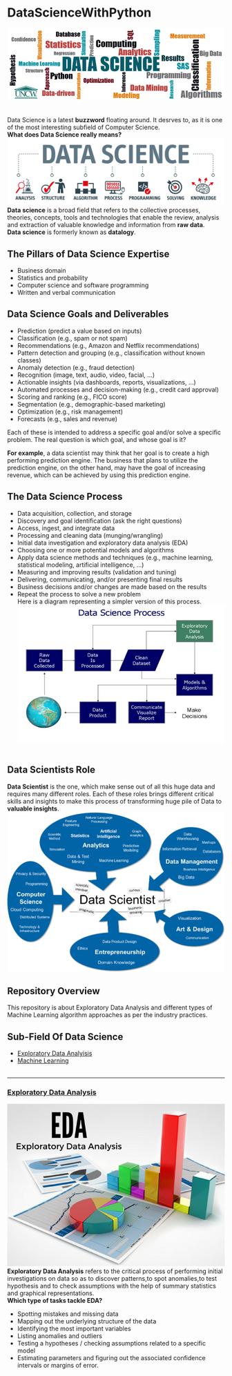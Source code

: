 # DataScienceWithPython
![image.jpg](images/data-science-banner.jpg)
<br><br><br>
Data Science is a latest __buzzword__ floating around. It desrves to, as it is one of the most interesting subfield of Computer Science.<br>
__What does Data Science really means?__<br>
![image.jpg](images/data_science_process.jpg)<br>
__Data science__ is a broad field that refers to the collective processes, theories, concepts, tools and technologies that enable the review, analysis and extraction of valuable knowledge and information from __raw data__.<br>
__Data science__ is formerly known as __datalogy__.<br>
## The Pillars of Data Science Expertise
- Business domain
- Statistics and probability
- Computer science and software programming
- Written and verbal communication <br>
## Data Science Goals and Deliverables
- Prediction (predict a value based on inputs)
- Classification (e.g., spam or not spam)
- Recommendations (e.g., Amazon and Netflix recommendations)
- Pattern detection and grouping (e.g., classification without known classes)
- Anomaly detection (e.g., fraud detection)
- Recognition (image, text, audio, video, facial, …)
- Actionable insights (via dashboards, reports, visualizations, …)
- Automated processes and decision-making (e.g., credit card approval)
- Scoring and ranking (e.g., FICO score)
- Segmentation (e.g., demographic-based marketing)
- Optimization (e.g., risk management)
- Forecasts (e.g., sales and revenue)<br>

Each of these is intended to address a specific goal and/or solve a specific problem. The real question is which goal, and whose goal is it?

__For example__, a data scientist may think that her goal is to create a high performing prediction engine. The business that plans to utilize the prediction engine, on the other hand, may have the goal of increasing revenue, which can be achieved by using this prediction engine.<br>
## The Data Science Process
- Data acquisition, collection, and storage
- Discovery and goal identification (ask the right questions)
- Access, ingest, and integrate data
- Processing and cleaning data (munging/wrangling)
- Initial data investigation and exploratory data analysis (EDA)
- Choosing one or more potential models and algorithms
- Apply data science methods and techniques (e.g., machine learning, statistical modeling, artificial intelligence, …)
- Measuring and improving results (validation and tuning)
- Delivering, communicating, and/or presenting final results
- Business decisions and/or changes are made based on the results
- Repeat the process to solve a new problem <br>
Here is a diagram representing a simpler version of this process.<br>
![image.jpg](images/DSP.jpg)<br><br>
## Data Scientists Role
__Data Scientist__ is the one, which make sense out of all this huge data and requires many different roles. Each of these roles brings different critical skills and insights to make this process of transforming huge pile of Data to __valuable insights__.
![image.png](images/SkillSet.png)<br>

## Repository Overview
This repository is about Exploratory Data Analysis and different types of Machine Learning algorithm approaches as per the industry practices.
## Sub-Field Of Data Science
- [Exploratory Data Analyisis](#section1)<br>
- [Machine Learning](#section2)<br><br>

___
<a id=section1></a>
### [Exploratory Data Analysis](./ExploratoryDataAnalysis)
![image.png](images/eda-exploratory-data-analysis.png)<br>
__Exploratory Data Analysis__ refers to the critical process of performing initial investigations on data so as to discover patterns,to spot anomalies,to test hypothesis and to check assumptions with the help of summary statistics and graphical representations.<br>
__Which type of tasks tackle EDA?__<br>
- Spotting mistakes and missing data
- Mapping out the underlying structure of the data
- Identifying the most important variables
- Listing anomalies and outliers
- Testing a hypotheses / checking assumptions related to a specific model
- Estimating parameters and figuring out the associated confidence intervals or margins of error.<br>






